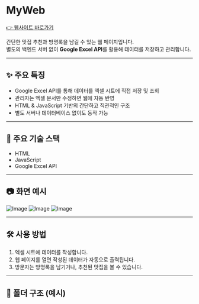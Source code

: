 # MyWeb

[👉 웹사이트 바로가기](https://kimgeoyeop.github.io/helloworld/MyWeb/)

간단한 맛집 추천과 방명록을 남길 수 있는 웹 페이지입니다.  
별도의 백엔드 서버 없이 **Google Excel API**를 활용해 데이터를 저장하고 관리합니다.

---

## ✨ 주요 특징

- Google Excel API를 통해 데이터를 엑셀 시트에 직접 저장 및 조회
- 관리자는 엑셀 문서만 수정하면 웹에 자동 반영
- HTML & JavaScript 기반의 간단하고 직관적인 구조
- 별도 서버나 데이터베이스 없이도 동작 가능

---

## 📌 주요 기술 스택

- HTML
- JavaScript
- Google Excel API

---

## 📷 화면 예시

![Image](https://github.com/user-attachments/assets/7e361e99-3fff-4048-98c2-44d6093468bc)
![Image](https://github.com/user-attachments/assets/72cc6ca2-2be9-4767-b553-61c7ba3dd456)
![Image](https://github.com/user-attachments/assets/ec3ef272-9de1-4bbc-b593-2befd1624141)

---

## 🛠️ 사용 방법

1. 엑셀 시트에 데이터를 작성합니다.
2. 웹 페이지를 열면 작성된 데이터가 자동으로 출력됩니다.
3. 방문자는 방명록을 남기거나, 추천된 맛집을 볼 수 있습니다.

---

## 📂 폴더 구조 (예시)

